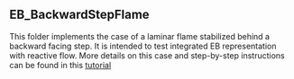 ## EB\_BackwardStepFlame

This folder implements the case of a laminar flame stabilized behind a backward facing step. It is intended to test integrated EB representation with reactive flow. More details on this case and step-by-step instructions can be found in this [tutorial](https://amrex-combustion.github.io/PeleLMeX/manual/html/Tutorials_BFSFlame.html)
